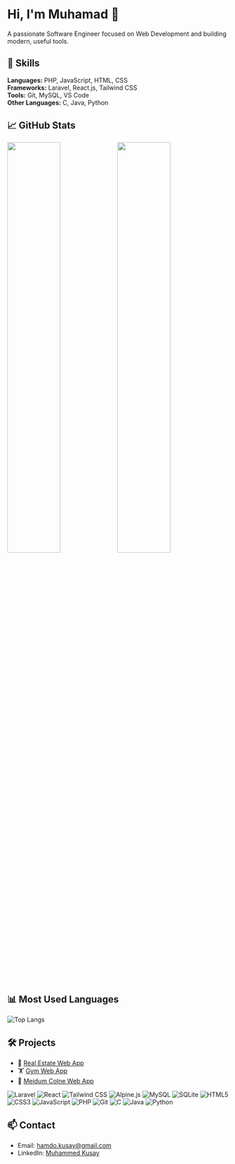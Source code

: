 # Hi, I'm Muhamad 👋
A passionate Software Engineer focused on Web Development and building modern, useful tools.

## 🚀 Skills
**Languages:** PHP, JavaScript, HTML, CSS  
**Frameworks:** Laravel, React.js, Tailwind CSS  
**Tools:** Git, MySQL, VS Code  
**Other Languages:** C, Java, Python 

## 📈 GitHub Stats
<p align="left">
  <img src="https://github-readme-stats.vercel.app/api?username=muhammedkusay&show_icons=true&theme=gruvbox" width="49%" />
  <img src="https://github-readme-streak-stats.herokuapp.com/?user=muhammedkusay&theme=gruvbox" width="49%" />
</p>

## 📊 Most Used Languages
![Top Langs](https://github-readme-stats.vercel.app/api/top-langs/?username=muhammedkusay&layout=compact&theme=gruvbox&langs_count=6&hide=css,scss)

## 🛠 Projects
- 💼 [Real Estate Web App](https://github.com/muhammedkusay/EmlakBul/tree/master)
- 🏋 [Gym Web App](https://github.com/muhammedkusay/GymApp)
- 📰 [Meidum Colne Web App](https://github.com/muhammedkusay/medium)

![Laravel](https://img.shields.io/badge/Laravel-%23FF2D20.svg?style=for-the-badge&logo=laravel&logoColor=white)
![React](https://img.shields.io/badge/React-%2361DAFB.svg?style=for-the-badge&logo=react&logoColor=black)
![Tailwind CSS](https://img.shields.io/badge/Tailwind_CSS-%2306B6D4.svg?style=for-the-badge&logo=tailwind-css&logoColor=white)
![Alpine.js](https://img.shields.io/badge/Alpine.js-%23364895.svg?style=for-the-badge&logo=alpinelinux&logoColor=white)
![MySQL](https://img.shields.io/badge/MySQL-%234479A1.svg?style=for-the-badge&logo=mysql&logoColor=white)
![SQLite](https://img.shields.io/badge/SQLite-%23003B57.svg?style=for-the-badge&logo=sqlite&logoColor=white)
![HTML5](https://img.shields.io/badge/HTML5-%23E34F26.svg?style=for-the-badge&logo=html5&logoColor=white)
![CSS3](https://img.shields.io/badge/CSS3-%231572B6.svg?style=for-the-badge&logo=css&logoColor=white)
![JavaScript](https://img.shields.io/badge/JavaScript-%23F7DF1E.svg?style=for-the-badge&logo=javascript&logoColor=black)
![PHP](https://img.shields.io/badge/PHP-%23777BB4.svg?style=for-the-badge&logo=php&logoColor=white)
![Git](https://img.shields.io/badge/Git-%23F05033.svg?style=for-the-badge&logo=git&logoColor=white)
![C](https://img.shields.io/badge/C-%2300599C.svg?style=for-the-badge&logo=c&logoColor=white)
![Java](https://img.shields.io/badge/Java-%23ED8B00.svg?style=for-the-badge&logo=openjdk&logoColor=white)
![Python](https://img.shields.io/badge/Python-%233776AB.svg?style=for-the-badge&logo=python&logoColor=white)

## 📫 Contact
- Email: hamdo.kusay@gmail.com
- LinkedIn: [Muhammed Kusay](https://www.linkedin.com/in/muhammed-kusay-hamdo-5b1aa7310/)


